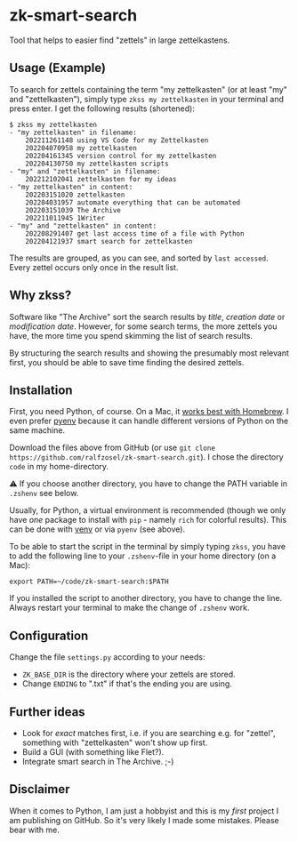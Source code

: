 # zk-smart-search

Tool that helps to easier find "zettels" in large zettelkastens.

## Usage (Example)

To search for zettels containing the term "my zettelkasten" (or at least "my" and "zettelkasten"), simply type `zkss my zettelkasten` in your terminal and press enter. I get the following results (shortened):

    $ zkss my zettelkasten
    - "my zettelkasten" in filename:
        202211261148 using VS Code for my Zettelkasten
        202204070958 my zettelkasten
        202204161345 version control for my zettelkasten
        202204130750 my zettelkasten scripts
    - "my" and "zettelkasten" in filename:
        202212102041 zettelkasten for my ideas
    - "my zettelkasten" in content:
        202203151020 zettelkasten
        202204031957 automate everything that can be automated
        202203151039 The Archive
        202211011945 1Writer
    - "my" and "zettelkasten" in content:
        202208291407 get last access time of a file with Python
        202204121937 smart search for zettelkasten

        
The results are grouped, as you can see, and sorted by `last accessed`. Every zettel occurs only once in the result list. 

## Why zkss?

Software like "The Archive" sort the search results by _title_, _creation date_ or _modification date_. However, for some search terms, the more zettels you have, the more time you spend skimming the list of search results.

By structuring the search results and showing the presumably most relevant first, you should be able to save time finding the desired zettels.

## Installation

First, you need Python, of course. On a Mac, it [works best with Homebrew](https://docs.brew.sh/Homebrew-and-Python). I even prefer [pyenv](https://realpython.com/intro-to-pyenv/) because it can handle different versions of Python on the same machine.

Download the files above from GitHub (or use `git clone https://github.com/ralfzosel/zk-smart-search.git`). I chose the directory `code` in my home-directory.

⚠️ If you choose another directory, you have to change the PATH variable in `.zshenv` see below.

Usually, for Python, a virtual environment is recommended (though we only have _one_ package to install with `pip` - namely `rich` for colorful results). This can be done with [venv](https://docs.python.org/3/library/venv.html) or via `pyenv` (see above).

To be able to start the script in the terminal by simply typing `zkss`, you have to add the following line to your `.zshenv`-file in your home directory (on a Mac):

    export PATH=~/code/zk-smart-search:$PATH

If you installed the script to another directory, you have to change the line. Always restart your terminal to make the change of `.zshenv` work.

## Configuration

Change the file `settings.py` according to your needs:

- `ZK_BASE_DIR` is the directory where your zettels are stored.
- Change `ENDING` to ".txt" if that's the ending you are using.

## Further ideas

- Look for _exact_ matches first, i.e. if you are searching e.g. for "zettel", something with "zettelkasten" won't show up first.
- Build a GUI (with something like Flet?).
- Integrate smart search in The Archive. ;-)

## Disclaimer

When it comes to Python, I am just a hobbyist and this is my _first_ project I am publishing on GitHub. So it's very likely I made some mistakes. Please bear with me.